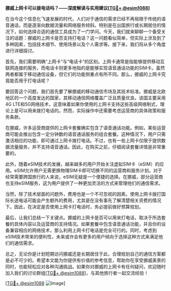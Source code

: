 **挪威上网卡可以接电话吗？——深度解读与实用建议[[TG💪+ @esim1088](https://t.me/s/esim1088)]**

在当今这个信息化飞速发展的时代，人们对于通信的需求已经不再局限于传统的语音通话，而是逐渐向数据流量和网络服务倾斜。特别是在出国旅行或长期居住的情况下，如何选择合适的通信工具成为了一门学问。今天，我们就来聊聊一个备受关注的话题：挪威的上网卡是否支持打电话？这一问题看似简单，但实际上涉及到了多种因素，包括技术细节、使用场景以及个人需求等。接下来，我们将从多个角度进行详细探讨。

首先，我们需要明确“上网卡”与“电话卡”的区别。上网卡通常是指能够提供移动互联网连接的服务，而电话卡则更多地指的是能够实现语音通话功能的SIM卡。虽然两者都属于移动通信设备，但它们的功能侧重点有所不同。那么，挪威的上网卡究竟能否用于打电话呢？

要回答这个问题，我们首先要了解挪威的移动通信市场及其技术标准。挪威是北欧地区的一个高度发达的国家，其移动通信网络覆盖广泛且质量优良。该国主要采用4G LTE和5G网络技术，这意味着如果你使用的上网卡支持这些高级网络制式，理论上是可以用来拨打电话的。然而，实际操作中还需要考虑运营商的具体政策和服务条款。

在挪威，许多运营商提供的上网卡套餐确实包含了语音通话功能。例如，某些运营商可能会推出包含一定分钟数的语音通话服务的组合套餐。这种情况下，用户只需激活相应的功能，即可通过上网卡拨打电话。不过，也有一些上网卡仅限于提供数据流量服务，并不支持语音通话。因此，在购买之前，仔细阅读套餐详情是非常重要的。

此外，随着eSIM技术的发展，越来越多的用户开始关注虚拟SIM卡（eSIM）的应用。eSIM允许用户无需更换物理SIM卡即可切换不同的运营商和服务计划。对于经常需要跨国旅行的人来说，eSIM无疑是一个便捷的选择。在挪威，部分运营商也支持eSIM服务，这为用户提供了一种更加灵活的方式来管理他们的通信需求。

当然，除了技术层面的问题外，费用也是一个不可忽视的因素。使用上网卡拨打国际长途电话可能会产生额外的费用，尤其是在没有事先了解清楚相关资费的情况下。因此，在决定是否使用上网卡打电话时，务必提前做好预算规划。

最后，让我们总结一下关键点。挪威的上网卡是否可以用来打电话，取决于所选套餐的具体内容以及运营商的支持情况。如果套餐中包含语音通话功能，并且你的设备兼容相应的网络技术，那么利用上网卡打电话是完全可行的。同时，考虑到eSIM技术带来的便利性，未来或许会有更多的用户倾向于选择这种方式来满足他们的通信需求。

总之，无论你是计划短期访问挪威还是长期居住于此，合理规划自己的通信方案都是必不可少的。希望本文能为你提供有价值的参考信息，帮助你在享受挪威美景的同时，也能轻松应对各种沟通挑战。如果你对挪威的上网卡有任何疑问，欢迎随时加入我们的讨论群组[[TG💪+ @esim1088](https://t.me/s/esim1088)]，与其他旅行者一起交流经验！

[[TG💪+ @esim1088](https://t.me/s/esim1088) ![Image](https://i.postimg.cc/4NQfJmqS/Snipaste-2025-05-13-00-14-12.png)]